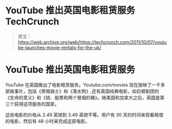 # YouTube 推出英国电影租赁服务 TechCrunch

> 原文：<https://web.archive.org/web/https://techcrunch.com/2011/10/07/youtube-launches-movie-rentals-for-the-uk/>

# YouTube 推出英国电影租赁服务

YouTube 在英国推出了电影租赁服务。Youtube.com/movies 现在放映了一千多部故事片，包括《黑暗骑士》和《落水狗》,还有英国经典电影，如巨蟒剧团的《生命的意义》和《锁、股票和两个冒烟的桶》。继美国和加拿大之后，英国是第三个获得这项服务的国家。

这些电影的价格从 2.49 英镑到 3.49 英镑不等。用户有 30 天的时间来观看租借的电影，然后有 48 小时来完成这部电影。